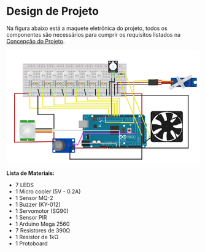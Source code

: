 # Design de Projeto

Na figura abaixo está a maquete eletrônica do projeto, todos os componentes são necessários para cumprir os requisitos listados na [Concepção do Projeto](https://github.com/maiteluisaa/projeto_pi2/blob/main/concep.md).

![](./figuras/fritzz.PNG)

**Lista de Materiais:**

- 7 LEDS
- 1 Micro cooler (5V - 0.2A)
- 1 Sensor MQ-2
- 1 Buzzer (KY-012)
- 1 Servomotor (SG90)
- 1 Sensor PIR
- 1 Arduino Mega 2560
- 7 Resistores de 390Ω
- 1 Resistor de 1kΩ
- 1 Protoboard
